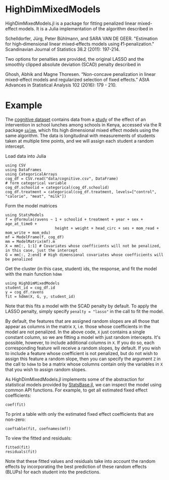 # HighDimMixedModels

HighDimMixedModels.jl is a package for fitting penalized linear mixed-effect models. It is a Julia implementation of the algorithm described in

Schelldorfer, Jürg, Peter Bühlmann, and SARA VAN DE GEER. "Estimation for high‐dimensional linear mixed‐effects models using ℓ1‐penalization." Scandinavian Journal of Statistics 38.2 (2011): 197-214.

Two options for penalties are provided, the original LASSO and the smoothly clipped absolute deviation (SCAD) penalty described in

Ghosh, Abhik and Magne Thoresen. “Non-concave penalization in linear mixed-effect models and regularized selection of fixed effects.” AStA Advances in Statistical Analysis 102 (2016): 179 - 210.


# Example 
The [cognitive dataset](data/cognitive.csv) contains data from a [study](https://www.sciencedirect.com/science/article/pii/S0022316623025622) of the effect of an intervention in school lunches among schools in Kenya, accessed via the R package [`splmm`](https://cran.r-project.org/web/packages/splmm/index.html), which fits high dimensional mixed effect models using the same algorithm. The data is longitudinal with measurements of students taken at multiple time points, and we will assign each student a random intercept.

Load data into Julia 
```
using CSV
using DataFrames
using CategoricalArrays
cog_df = CSV.read("data/cognitive.csv", DataFrame)
# form categorical variable
cog_df.schoolid = categorical(cog_df.schoolid)
cog_df.treatment = categorical(cog_df.treatment, levels=["control", "calorie", "meat", "milk"]) 
```

Form the model matrices 
```
using StatsModels
f = @formula(ravens ~ 1 + schoolid + treatment + year + sex + age_at_time0 +
                      height + weight + head_circ + ses + mom_read + mom_write + mom_edu)
mf = ModelFrame(f, cog_df)
mm = ModelMatrix(mf).m
X = mm[:, 1:1] # Covariates whose coefficients will not be penalized, in this case, just the intercept
G = mm[:, 2:end] # High dimensional covariates whose coefficients will be penalized
```

Get the cluster (in this case, student) ids, the response, and fit the model with the main function `hdmm`
```
using HighDimMixedModels
student_id = cog_df.id
y = cog_df.ravens
fit = hdmm(X, G, y, student_id)
```

Note that this fits a model with the SCAD penalty by default. To apply the LASSO penalty, simply specify `penalty = "lasso"` in the call to fit the model. 

By default, the features that are assigned random slopes are all those that appear as columns in the matrix `X`, i.e. those whose coefficients in the model are not penalized. In the above code, `X` just contains a single constant column, so we are fitting a model with just random intercepts. It's possible, however, to include additional columns in `X`. If you do so, each corresponding feature will receive a random slopes, by default. If you wish to include a feature whose coefficient is not penalized, but do not wish to assign this feature a random slope, then you can specify the argument `Z` in the call to `hdmm` to be a matrix whose columns contain only the variables in `X` that you wish to assign random slopes.

As HighDimMixedModels.jl implements some of the abstraction for statistical models provided by [StatsBase.jl](https://github.com/JuliaStats/StatsBase.jl/tree/master), we can inspect the model using common API functions. For example, to get all estimated fixed effect coefficients:
```
coef(fit)
```
To print a table with only the estimated fixed effect coefficients that are non-zero:
```
coeftable(fit, coefnames(mf))
```
To view the fitted and residuals:
```
fitted(fit)
residuals(fit)
```
Note that these fitted values and residuals take into account the random effects by incorporating the best prediction of these random effects (BLUPs) for each student into the predictions.

